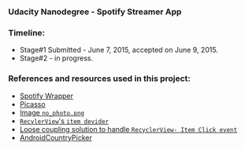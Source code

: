 ### Udacity Nanodegree - Spotify Streamer App

### Timeline:
* Stage#1 Submitted - June 7, 2015, accepted on June 9, 2015.
* Stage#2 - in progress.


### References and resources used in this project:
 * [Spotify Wrapper](https://github.com/kaaes/spotify-web-api-android)
 * [Picasso](http://square.github.io/picasso/)
 * [Image `no_photo.png`](https://wiki.guildwars2.com/wiki/File:No_image_available.svg)
 * [`RecylerView`'s `item devider`](http://stackoverflow.com/questions/24618829/how-to-add-dividers-and-spaces-between-items-in-recyclerview)
 * [Loose coupling solution to handle `RecyclerView- Item Click event`](http://stackoverflow.com/questions/24471109/recyclerview-onclick/26196831#26196831)
 * [AndroidCountryPicker](https://github.com/roomorama/AndroidCountryPicker)
